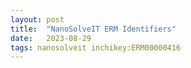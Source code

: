 ```yaml
---
layout: post
title:  "NanoSolveIT ERM Identifiers"
date:   2023-08-29
tags: nanosolveit inchikey:ERM00000416
---
```

